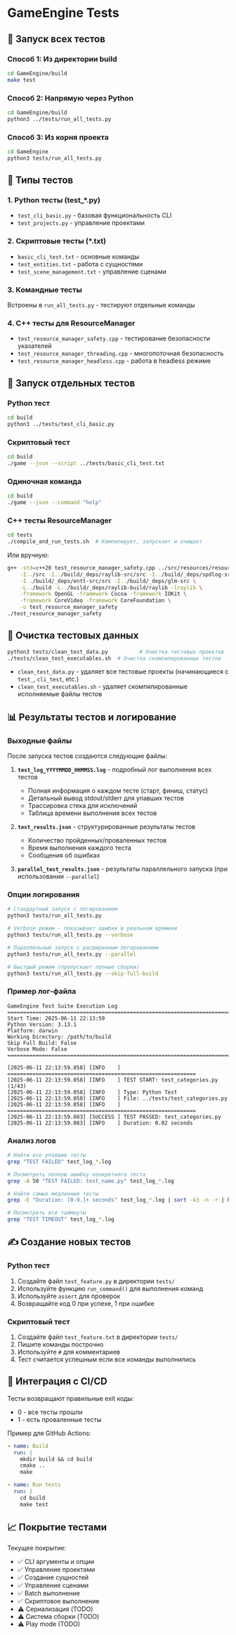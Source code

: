 # GameEngine Tests

## 🚀 Запуск всех тестов

### Способ 1: Из директории build
```bash
cd GameEngine/build
make test
```

### Способ 2: Напрямую через Python
```bash
cd GameEngine/build
python3 ../tests/run_all_tests.py
```

### Способ 3: Из корня проекта
```bash
cd GameEngine
python3 tests/run_all_tests.py
```

## 🧪 Типы тестов

### 1. Python тесты (test_*.py)
- `test_cli_basic.py` - базовая функциональность CLI
- `test_projects.py` - управление проектами

### 2. Скриптовые тесты (*.txt)
- `basic_cli_test.txt` - основные команды
- `test_entities.txt` - работа с сущностями
- `test_scene_management.txt` - управление сценами

### 3. Командные тесты
Встроены в `run_all_tests.py` - тестируют отдельные команды

### 4. C++ тесты для ResourceManager
- `test_resource_manager_safety.cpp` - тестирование безопасности указателей
- `test_resource_manager_threading.cpp` - многопоточная безопасность
- `test_resource_manager_headless.cpp` - работа в headless режиме

## 📝 Запуск отдельных тестов

### Python тест
```bash
cd build
python3 ../tests/test_cli_basic.py
```

### Скриптовый тест
```bash
cd build
./game --json --script ../tests/basic_cli_test.txt
```

### Одиночная команда
```bash
cd build
./game --json --command "help"
```

### C++ тесты ResourceManager
```bash
cd tests
./compile_and_run_tests.sh  # Компилирует, запускает и очищает
```

Или вручную:
```bash
g++ -std=c++20 test_resource_manager_safety.cpp ../src/resources/resource_manager.cpp \
    -I../src -I../build/_deps/raylib-src/src -I../build/_deps/spdlog-src/include \
    -I../build/_deps/entt-src/src -I../build/_deps/glm-src \
    -L../build -L../build/_deps/raylib-build/raylib -lraylib \
    -framework OpenGL -framework Cocoa -framework IOKit \
    -framework CoreVideo -framework CoreFoundation \
    -o test_resource_manager_safety
./test_resource_manager_safety
```

## 🧹 Очистка тестовых данных

```bash
python3 tests/clean_test_data.py          # Очистка тестовых проектов
./tests/clean_test_executables.sh  # Очистка скомпилированных тестов
```

- `clean_test_data.py` - удаляет все тестовые проекты (начинающиеся с `test_`, `cli_test`, etc.)
- `clean_test_executables.sh` - удаляет скомпилированные исполняемые файлы тестов

## 📊 Результаты тестов и логирование

### Выходные файлы

После запуска тестов создаются следующие файлы:

1. **`test_log_YYYYMMDD_HHMMSS.log`** - подробный лог выполнения всех тестов
   - Полная информация о каждом тесте (старт, финиш, статус)
   - Детальный вывод stdout/stderr для упавших тестов
   - Трассировка стека для исключений
   - Таблица времени выполнения всех тестов

2. **`test_results.json`** - структурированные результаты тестов
   - Количество пройденных/проваленных тестов
   - Время выполнения каждого теста
   - Сообщения об ошибках

3. **`parallel_test_results.json`** - результаты параллельного запуска (при использовании `--parallel`)

### Опции логирования

```bash
# Стандартный запуск с логированием
python3 tests/run_all_tests.py

# Verbose режим - показывает ошибки в реальном времени
python3 tests/run_all_tests.py --verbose

# Параллельный запуск с расширенным логированием
python3 tests/run_all_tests.py --parallel

# Быстрый режим (пропускает полные сборки)
python3 tests/run_all_tests.py --skip-full-build
```

### Пример лог-файла

```
GameEngine Test Suite Execution Log
================================================================================
Start Time: 2025-06-11 22:13:59
Python Version: 3.13.1
Platform: darwin
Working Directory: /path/to/build
Skip Full Build: False
Verbose Mode: False
================================================================================

[2025-06-11 22:13:59.058] [INFO    ] ============================================================
[2025-06-11 22:13:59.058] [INFO    ] TEST START: test_categories.py (1/43)
[2025-06-11 22:13:59.058] [INFO    ] Type: Python Test
[2025-06-11 22:13:59.058] [INFO    ] File: ../tests/test_categories.py
[2025-06-11 22:13:59.058] [INFO    ] ============================================================
[2025-06-11 22:13:59.083] [SUCCESS ] TEST PASSED: test_categories.py
[2025-06-11 22:13:59.083] [INFO    ] Duration: 0.02 seconds
```

### Анализ логов

```bash
# Найти все упавшие тесты
grep "TEST FAILED" test_log_*.log

# Посмотреть полную ошибку конкретного теста
grep -A 50 "TEST FAILED: test_name.py" test_log_*.log

# Найти самые медленные тесты
grep -E "Duration: [0-9.]+ seconds" test_log_*.log | sort -k3 -n -r | head -10

# Посмотреть все таймауты
grep "TEST TIMEOUT" test_log_*.log
```

## ✍️ Создание новых тестов

### Python тест
1. Создайте файл `test_feature.py` в директории `tests/`
2. Используйте функцию `run_command()` для выполнения команд
3. Используйте `assert` для проверок
4. Возвращайте код 0 при успехе, 1 при ошибке

### Скриптовый тест
1. Создайте файл `test_feature.txt` в директории `tests/`
2. Пишите команды построчно
3. Используйте `#` для комментариев
4. Тест считается успешным если все команды выполнились

## 🔧 Интеграция с CI/CD

Тесты возвращают правильные exit коды:
- 0 - все тесты прошли
- 1 - есть проваленные тесты

Пример для GitHub Actions:
```yaml
- name: Build
  run: |
    mkdir build && cd build
    cmake ..
    make

- name: Run tests
  run: |
    cd build
    make test
```

## 📈 Покрытие тестами

Текущее покрытие:
- ✅ CLI аргументы и опции
- ✅ Управление проектами
- ✅ Создание сущностей
- ✅ Управление сценами
- ✅ Batch выполнение
- ✅ Скриптовое выполнение
- ⚠️ Сериализация (TODO)
- ⚠️ Система сборки (TODO)
- ⚠️ Play mode (TODO)